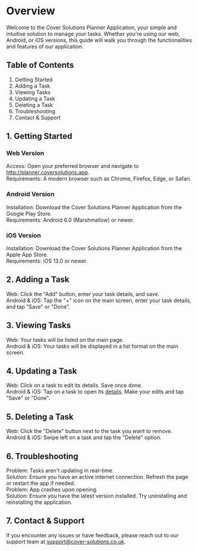 # Overview
Welcome to the Cover Solutions Planner Application, your simple and intuitive solution to manage your tasks. Whether you're using our web, Android, or iOS versions, this guide will walk you through the functionalities and features of our application.

## Table of Contents
1. Getting Started
2. Adding a Task
3. Viewing Tasks
4. Updating a Task
5. Deleting a Task
6. Troubleshooting
7. Contact & Support

## 1. Getting Started
### Web Version
Access: Open your preferred browser and navigate to http://planner.coversolutions.app.  
Requirements: A modern browser such as Chrome, Firefox, Edge, or Safari.
### Android Version
Installation: Download the Cover Solutions Planner Application from the Google Play Store.  
Requirements: Android 6.0 (Marshmallow) or newer.
### iOS Version
Installation: Download the Cover Solutions Planner Application from the Apple App Store.  
Requirements: iOS 13.0 or newer.

## 2. Adding a Task
Web: Click the "Add" button, enter your task details, and save.  
Android & iOS: Tap the "+" icon on the main screen, enter your task details, and tap "Save" or "Done".  

## 3. Viewing Tasks
Web: Your tasks will be listed on the main page.  
Android & iOS: Your tasks will be displayed in a list format on the main screen.  

## 4. Updating a Task
Web: Click on a task to edit its details. Save once done.  
Android & iOS: Tap on a task to open its [details](Task-Form.md). Make your edits and tap "Save" or "Done".  

## 5. Deleting a Task
Web: Click the "Delete" button next to the task you want to remove.  
Android & iOS: Swipe left on a task and tap the "Delete" option.  

## 6. Troubleshooting
Problem: Tasks aren't updating in real-time.  
Solution: Ensure you have an active internet connection. Refresh the page or restart the app if needed.  
Problem: App crashes upon opening.  
Solution: Ensure you have the latest version installed. Try uninstalling and reinstalling the application.  

## 7. Contact & Support
If you encounter any issues or have feedback, please reach out to our support team at support@cover-solutions.co.uk.
